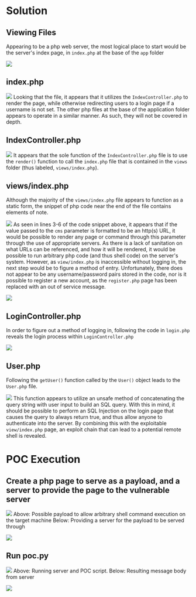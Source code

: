 # Solution

## Viewing Files

Appearing to be a php web server, the most logical place to start would be the server's index page, in `index.php` at the base of the `app` folder

![](images/1.png)
## index.php

![](images/2.png)
Looking that the file, it appears that it utilizes the `IndexController.php` to render the page, while otherwise redirecting users to a login page if a username is not set. The other php files at the base of the application folder appears to operate in a similar manner. As such, they will not be covered in depth.
## IndexController.php

![](images/3.png)
It appears that the sole function of the `IndexController.php` file is to use the `render()` function to call the `index.php` file that is contained in the `views` folder (thus labeled, `views/index.php`).
## views/index.php
Although the majority of the `views/index.php` file appears to function as a static form, the snippet of php code near the end of the file contains elements of note.

![](images/4.png)
As seen in lines 3-6 of the code snippet above, it appears that if the value passed to the `cms` parameter is formatted to be an http(s) URL, it would be possible to render any page or command through this parameter through the use of appropriate servers.
As there is a lack of sanitation on what URLs can be referenced, and how it will be rendered, it would be possible to run arbitrary php code (and thus shell code) on the server's system. However, as `view/index.php` is inaccessible without logging in, the next step would be to figure a method of entry. Unfortunately, there does not appear to be any username/password pairs stored in the code, nor is it possible to register a new account, as the `register.php` page has been replaced with an out of service message.

![](images/5.png)
## LoginController.php
In order to figure out a method of logging in, following the code in `login.php` reveals the login process within `LoginController.php`

![](images/6.png)
## User.php
Following the `getUser()` function called by the `User()` object leads to the `User.php` file.

![](images/7.png)
This function appears to utilize an unsafe method of concatenating the query string with user input to build an SQL query. With this in mind, it should be possible to perform an SQL Injection on the login page that causes the query to always return true, and thus allow anyone to authenticate into the server. By combining this with the exploitable `view/index.php` page, an exploit chain that can lead to a potential remote shell is revealed.
# POC Execution
## Create a php page to serve as a payload, and a server to provide the page to the vulnerable server

![](images/8.png)
Above: Possible payload to allow arbitrary shell command execution on the target machine
Below: Providing a server for the payload to be served through

![](images/9.png)
## Run poc.py

![](images/10.png)
Above: Running server and POC script.
Below: Resulting message body from server

![](images/11.png)
